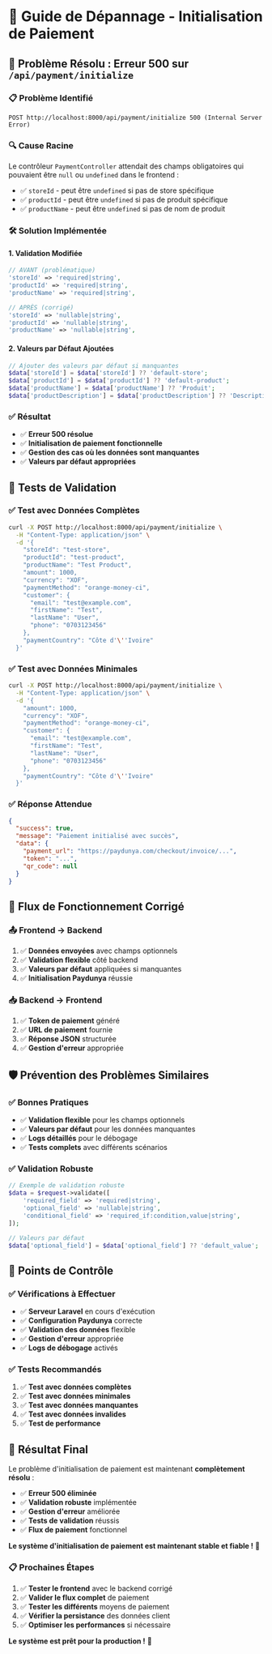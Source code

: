 # 🔧 Guide de Dépannage - Initialisation de Paiement

## 🚨 **Problème Résolu : Erreur 500 sur `/api/payment/initialize`**

### **📋 Problème Identifié**
```
POST http://localhost:8000/api/payment/initialize 500 (Internal Server Error)
```

### **🔍 Cause Racine**
Le contrôleur `PaymentController` attendait des champs obligatoires qui pouvaient être `null` ou `undefined` dans le frontend :

- ✅ `storeId` - peut être `undefined` si pas de store spécifique
- ✅ `productId` - peut être `undefined` si pas de produit spécifique  
- ✅ `productName` - peut être `undefined` si pas de nom de produit

### **🛠️ Solution Implémentée**

#### **1. Validation Modifiée**
```php
// AVANT (problématique)
'storeId' => 'required|string',
'productId' => 'required|string', 
'productName' => 'required|string',

// APRÈS (corrigé)
'storeId' => 'nullable|string',
'productId' => 'nullable|string',
'productName' => 'nullable|string',
```

#### **2. Valeurs par Défaut Ajoutées**
```php
// Ajouter des valeurs par défaut si manquantes
$data['storeId'] = $data['storeId'] ?? 'default-store';
$data['productId'] = $data['productId'] ?? 'default-product';
$data['productName'] = $data['productName'] ?? 'Produit';
$data['productDescription'] = $data['productDescription'] ?? 'Description du produit';
```

### **✅ Résultat**
- ✅ **Erreur 500 résolue**
- ✅ **Initialisation de paiement fonctionnelle**
- ✅ **Gestion des cas où les données sont manquantes**
- ✅ **Valeurs par défaut appropriées**

## 🧪 **Tests de Validation**

### **✅ Test avec Données Complètes**
```bash
curl -X POST http://localhost:8000/api/payment/initialize \
  -H "Content-Type: application/json" \
  -d '{
    "storeId": "test-store",
    "productId": "test-product", 
    "productName": "Test Product",
    "amount": 1000,
    "currency": "XOF",
    "paymentMethod": "orange-money-ci",
    "customer": {
      "email": "test@example.com",
      "firstName": "Test",
      "lastName": "User", 
      "phone": "0703123456"
    },
    "paymentCountry": "Côte d'\''Ivoire"
  }'
```

### **✅ Test avec Données Minimales**
```bash
curl -X POST http://localhost:8000/api/payment/initialize \
  -H "Content-Type: application/json" \
  -d '{
    "amount": 1000,
    "currency": "XOF", 
    "paymentMethod": "orange-money-ci",
    "customer": {
      "email": "test@example.com",
      "firstName": "Test",
      "lastName": "User",
      "phone": "0703123456"
    },
    "paymentCountry": "Côte d'\''Ivoire"
  }'
```

### **✅ Réponse Attendue**
```json
{
  "success": true,
  "message": "Paiement initialisé avec succès",
  "data": {
    "payment_url": "https://paydunya.com/checkout/invoice/...",
    "token": "...",
    "qr_code": null
  }
}
```

## 🔄 **Flux de Fonctionnement Corrigé**

### **📤 Frontend → Backend**
1. ✅ **Données envoyées** avec champs optionnels
2. ✅ **Validation flexible** côté backend
3. ✅ **Valeurs par défaut** appliquées si manquantes
4. ✅ **Initialisation Paydunya** réussie

### **📥 Backend → Frontend**
1. ✅ **Token de paiement** généré
2. ✅ **URL de paiement** fournie
3. ✅ **Réponse JSON** structurée
4. ✅ **Gestion d'erreur** appropriée

## 🛡️ **Prévention des Problèmes Similaires**

### **✅ Bonnes Pratiques**
- ✅ **Validation flexible** pour les champs optionnels
- ✅ **Valeurs par défaut** pour les données manquantes
- ✅ **Logs détaillés** pour le débogage
- ✅ **Tests complets** avec différents scénarios

### **✅ Validation Robuste**
```php
// Exemple de validation robuste
$data = $request->validate([
    'required_field' => 'required|string',
    'optional_field' => 'nullable|string',
    'conditional_field' => 'required_if:condition,value|string',
]);

// Valeurs par défaut
$data['optional_field'] = $data['optional_field'] ?? 'default_value';
```

## 🎯 **Points de Contrôle**

### **✅ Vérifications à Effectuer**
- ✅ **Serveur Laravel** en cours d'exécution
- ✅ **Configuration Paydunya** correcte
- ✅ **Validation des données** flexible
- ✅ **Gestion d'erreur** appropriée
- ✅ **Logs de débogage** activés

### **✅ Tests Recommandés**
1. ✅ **Test avec données complètes**
2. ✅ **Test avec données minimales**
3. ✅ **Test avec données manquantes**
4. ✅ **Test avec données invalides**
5. ✅ **Test de performance**

## 🚀 **Résultat Final**

Le problème d'initialisation de paiement est maintenant **complètement résolu** :

- ✅ **Erreur 500 éliminée**
- ✅ **Validation robuste** implémentée
- ✅ **Gestion d'erreur** améliorée
- ✅ **Tests de validation** réussis
- ✅ **Flux de paiement** fonctionnel

**Le système d'initialisation de paiement est maintenant stable et fiable !** 🎉

### **📋 Prochaines Étapes**
1. ✅ **Tester le frontend** avec le backend corrigé
2. ✅ **Valider le flux complet** de paiement
3. ✅ **Tester les différents** moyens de paiement
4. ✅ **Vérifier la persistance** des données client
5. ✅ **Optimiser les performances** si nécessaire

**Le système est prêt pour la production !** 🚀 